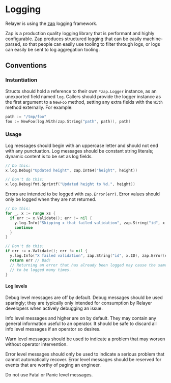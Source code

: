 # Logging

Relayer is using the [zap](https://pkg.go.dev/go.uber.org/zap) logging framework.

Zap is a production quality logging library that is performant and highly configurable.
Zap produces structured logging that can be easily machine-parsed,
so that people can easily use tooling to filter through logs,
or logs can easily be sent to log aggregation tooling.

## Conventions

### Instantiation

Structs should hold a reference to their own `*zap.Logger` instance, as an unexported field named `log`.
Callers should provide the logger instance as the first argument to a `NewFoo` method, setting any extra fields with the `With` method externally.
For example:

```go
path := "/tmp/foo"
foo := NewFoo(log.With(zap.String("path", path)), path)
```

### Usage

Log messages should begin with an uppercase letter and should not end with any punctuation.
Log messages should be constant string literals; dynamic content is to be set as log fields.

```go
// Do this:
x.log.Debug("Updated height", zap.Int64("height", height))

// Don't do this:
x.log.Debug(fmt.Sprintf("Updated height to %d.", height))
```

Errors are intended to be logged with `zap.Error(err)`.
Error values should only be logged when they are not returned.

```go
// Do this:
for _, x := range xs {
  if err := x.Validate(); err != nil {
    y.log.Info("Skipping x that failed validation", zap.String("id", x.ID), zap.Error(err))
    continue
  }
}

// Don't do this:
if err := x.Validate(); err != nil {
  y.log.Info("X failed validation", zap.String("id", x.ID), zap.Error(err))
  return err // Bad!
  // Returning an error that has already been logged may cause the same error
  // to be logged many times.
}
```

#### Log levels

Debug level messages are off by default.
Debug messages should be used sparingly;
they are typically only intended for consumption by Relayer developers when actively debugging an issue.

Info level messages and higher are on by default.
They may contain any general information useful to an operator.
It should be safe to discard all info level messages if an operator so desires.

Warn level messages should be used to indicate a problem that may worsen without operator intervention.

Error level messages should only be used to indicate a serious problem that cannot automatically recover.
Error level messages should be reserved for events that are worthy of paging an engineer.

Do not use Fatal or Panic level messages.
